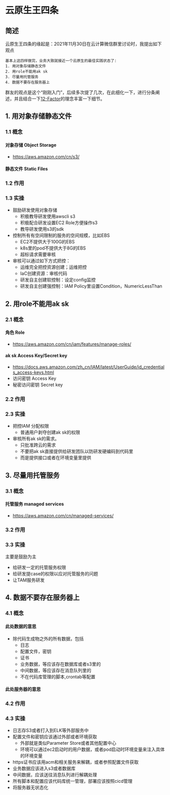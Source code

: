 # 云原生王四条
## 简述
云原生王四条的缘起是：2021年11月30日在云计算微信群里讨论时，我提出如下观点
```
基本上这四样做完，业务大致就接近一个云原生的最佳实践状态了:
1. 用对象存储静态文件
2. 用role不能用ak sk
3. 尽量用托管服务
4. 数据不要存在服务器上
```
群友的观点是这个“刚刚入门”，后续多次提了几次，在此细化一下，进行分条阐述，并且结合一下[12-Factor](https://12factor.net/zh_cn/)的理念丰富一下细节。
## 1. 用对象存储静态文件
### 1.1 概念
#### 对象存储 Object Storage
- https://aws.amazon.com/cn/s3/
#### 静态文件 Static Files

### 1.2 作用

### 1.3 实操
- 鼓励研发使用对象存储
    - 积极教导研发使用awscli s3
    - 积极配合研发设置EC2 Role方便操作s3
    - 教导研发使用s3的sdk
- 控制所有有空间限制的服务的空间规模，比如EBS
    - EC2不提供大于100G的EBS
    - k8s里的pod不提供大于8G的EBS
    - 超标请求需要审核
- 审核可以通过如下方式把控：
    - 运维完全把控资源创建；运维把控
    - IaC创建资源：审核代码
    - 研发自主创建软控制：设定config监控
    - 研发自主创建强控制：IAM Policy里设置Condition，NumericLessThan
## 2. 用role不能用ak sk
### 2.1 概念
#### 角色 Role
- https://aws.amazon.com/cn/iam/features/manage-roles/
#### ak sk Access Key/Secret key
- https://docs.aws.amazon.com/zh_cn/IAM/latest/UserGuide/id_credentials_access-keys.html
- 访问密钥 Access Key
- 秘密访问密钥 Secret key
### 2.2 作用

### 2.3 实操
- 把控IAM 分配权限
    - 普通用户剥夺创建ak sk的权限
- 审核所有ak sk的需求。
    - 只批准跨云的需求
    - 不要把ak sk直接提供给研发团队以防研发硬编码到代码里
    - 而是提供接口或者在环境变量里提供
## 3. 尽量用托管服务
### 3.1 概念
#### 托管服务 managed services
- https://aws.amazon.com/cn/managed-services/
### 3.2 作用

### 3.3 实操
主要是鼓励为主
- 给研发一定的托管服务权限
- 给研发提case的权限以应对托管服务的问题
- 让TAM服务研发
## 4. 数据不要存在服务器上
### 4.1 概念
#### 此处数据的意思
- 除代码生成物之外的所有数据，包括
    - 日志
    - 配置文件，密钥
    - 证书
    - 业务数据，等应该存在数据库或者s3里的
    - 中间数据，等应该存在消息队列里的
    - 不在代码库管理的脚本,crontab等配置

#### 此处服务器的意思
### 4.2 作用

### 4.3 实操
- 日志存S3或者打入到ELK等外部服务中
- 配置文件和密钥应该通过外部或者环境获取
    - 外部就是类似Parameter Store或者其他配置中心
    - 环境可以通过ec2启动时的用户数据，或者pod启动时环境变量来注入具体的环境变量
- https证书应该用acm和相关服务来解耦，或者参照配置文件获取
- 业务数据应该进入s3或者数据库
- 中间数据，应该送往消息队列进行解耦处理
- 所有脚本和配置应该代码库统一管理，部署应该按照cicd管理
- 将服务器无状态化
